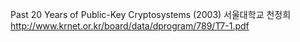 Past 20 Years of Public-Key Cryptosystems (2003)
서울대학교 천정희
http://www.krnet.or.kr/board/data/dprogram/789/T7-1.pdf

